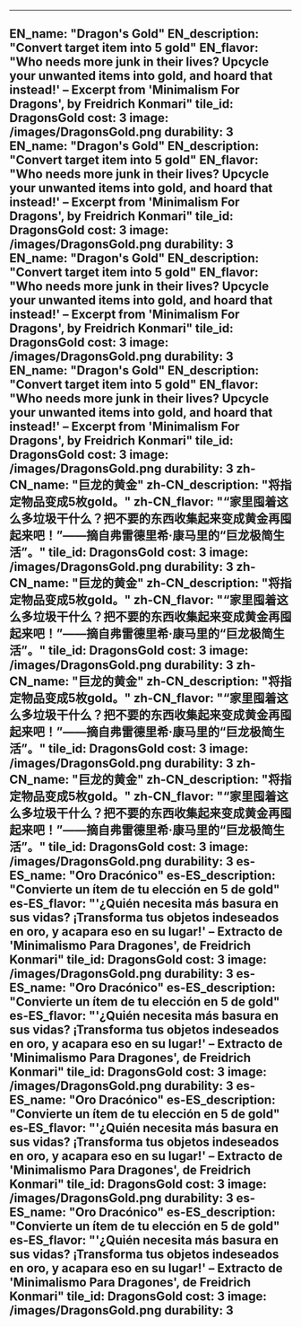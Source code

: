 ---

EN_name: "Dragon's Gold"
EN_description: "Convert target item into 5 gold"
EN_flavor: "Who needs more junk in their lives? Upcycle your unwanted items into gold, and hoard that instead!' – Excerpt from 'Minimalism For Dragons', by Freidrich Konmari"
tile_id: DragonsGold
cost: 3
image: /images/DragonsGold.png
durability: 3
EN_name: "Dragon's Gold"
EN_description: "Convert target item into 5 gold"
EN_flavor: "Who needs more junk in their lives? Upcycle your unwanted items into gold, and hoard that instead!' – Excerpt from 'Minimalism For Dragons', by Freidrich Konmari"
tile_id: DragonsGold
cost: 3
image: /images/DragonsGold.png
durability: 3
EN_name: "Dragon's Gold"
EN_description: "Convert target item into 5 gold"
EN_flavor: "Who needs more junk in their lives? Upcycle your unwanted items into gold, and hoard that instead!' – Excerpt from 'Minimalism For Dragons', by Freidrich Konmari"
tile_id: DragonsGold
cost: 3
image: /images/DragonsGold.png
durability: 3
EN_name: "Dragon's Gold"
EN_description: "Convert target item into 5 gold"
EN_flavor: "Who needs more junk in their lives? Upcycle your unwanted items into gold, and hoard that instead!' – Excerpt from 'Minimalism For Dragons', by Freidrich Konmari"
tile_id: DragonsGold
cost: 3
image: /images/DragonsGold.png
durability: 3
zh-CN_name: "巨龙的黄金"
zh-CN_description: "将指定物品变成5枚gold。"
zh-CN_flavor: "“家里囤着这么多垃圾干什么？把不要的东西收集起来变成黄金再囤起来吧！”——摘自弗雷德里希·康马里的“巨龙极简生活”。"
tile_id: DragonsGold
cost: 3
image: /images/DragonsGold.png
durability: 3
zh-CN_name: "巨龙的黄金"
zh-CN_description: "将指定物品变成5枚gold。"
zh-CN_flavor: "“家里囤着这么多垃圾干什么？把不要的东西收集起来变成黄金再囤起来吧！”——摘自弗雷德里希·康马里的“巨龙极简生活”。"
tile_id: DragonsGold
cost: 3
image: /images/DragonsGold.png
durability: 3
zh-CN_name: "巨龙的黄金"
zh-CN_description: "将指定物品变成5枚gold。"
zh-CN_flavor: "“家里囤着这么多垃圾干什么？把不要的东西收集起来变成黄金再囤起来吧！”——摘自弗雷德里希·康马里的“巨龙极简生活”。"
tile_id: DragonsGold
cost: 3
image: /images/DragonsGold.png
durability: 3
zh-CN_name: "巨龙的黄金"
zh-CN_description: "将指定物品变成5枚gold。"
zh-CN_flavor: "“家里囤着这么多垃圾干什么？把不要的东西收集起来变成黄金再囤起来吧！”——摘自弗雷德里希·康马里的“巨龙极简生活”。"
tile_id: DragonsGold
cost: 3
image: /images/DragonsGold.png
durability: 3
es-ES_name: "Oro Dracónico"
es-ES_description: "Convierte un ítem de tu elección en 5 de gold"
es-ES_flavor: "'¿Quién necesita más basura en sus vidas? ¡Transforma tus objetos indeseados en oro, y acapara eso en su lugar!' – Extracto de 'Minimalismo Para Dragones', de Freidrich Konmari"
tile_id: DragonsGold
cost: 3
image: /images/DragonsGold.png
durability: 3
es-ES_name: "Oro Dracónico"
es-ES_description: "Convierte un ítem de tu elección en 5 de gold"
es-ES_flavor: "'¿Quién necesita más basura en sus vidas? ¡Transforma tus objetos indeseados en oro, y acapara eso en su lugar!' – Extracto de 'Minimalismo Para Dragones', de Freidrich Konmari"
tile_id: DragonsGold
cost: 3
image: /images/DragonsGold.png
durability: 3
es-ES_name: "Oro Dracónico"
es-ES_description: "Convierte un ítem de tu elección en 5 de gold"
es-ES_flavor: "'¿Quién necesita más basura en sus vidas? ¡Transforma tus objetos indeseados en oro, y acapara eso en su lugar!' – Extracto de 'Minimalismo Para Dragones', de Freidrich Konmari"
tile_id: DragonsGold
cost: 3
image: /images/DragonsGold.png
durability: 3
es-ES_name: "Oro Dracónico"
es-ES_description: "Convierte un ítem de tu elección en 5 de gold"
es-ES_flavor: "'¿Quién necesita más basura en sus vidas? ¡Transforma tus objetos indeseados en oro, y acapara eso en su lugar!' – Extracto de 'Minimalismo Para Dragones', de Freidrich Konmari"
tile_id: DragonsGold
cost: 3
image: /images/DragonsGold.png
durability: 3
---